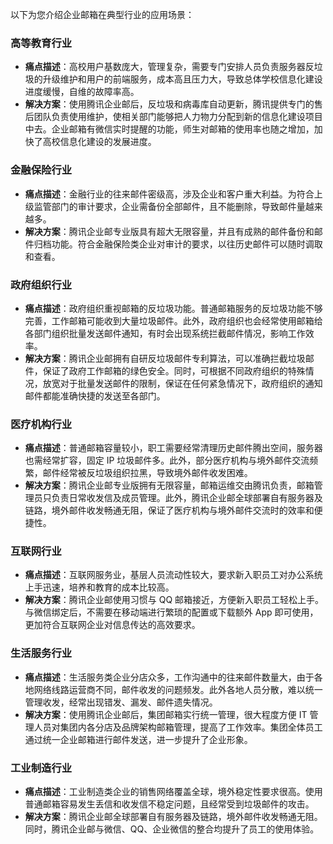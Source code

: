 以下为您介绍企业邮箱在典型行业的应用场景：

### 高等教育行业
- **痛点描述**：高校用户基数庞大，管理复杂，需要专门安排人员负责服务器反垃圾的升级维护和用户的前端服务，成本高且压力大，导致总体学校信息化建设进度缓慢，自维的故障率高。
- **解决方案**：使用腾讯企业邮后，反垃圾和病毒库自动更新，腾讯提供专门的售后团队负责使用维护，使相关部门能够把人力物力分配到新的信息化建设项目中去。企业邮箱有微信实时提醒的功能，师生对邮箱的使用率也随之增加，加快了高校信息化建设的发展进度。

### 金融保险行业
- **痛点描述**：金融行业的往来邮件密级高，涉及企业和客户重大利益。为符合上级监管部门的审计要求，企业需备份全部邮件，且不能删除，导致邮件量越来越多。
- **解决方案**：腾讯企业邮专业版具有超大无限容量，并且有成熟的邮件备份和邮件归档功能。符合金融保险类企业对审计的要求，以往历史邮件可以随时调取和查看。

### 政府组织行业
- **痛点描述**：政府组织重视邮箱的反垃圾功能。普通邮箱服务的反垃圾功能不够完善，工作邮箱可能收到大量垃圾邮件。此外，政府组织也会经常使用邮箱给各部门组织批量发送邮件通知，有时会出现系统拦截邮件情况，影响工作效率。
- **解决方案**：腾讯企业邮拥有自研反垃圾邮件专利算法，可以准确拦截垃圾邮件，保证了政府工作邮箱的绿色安全。同时，可根据不同政府组织的特殊情况，放宽对于批量发送邮件的限制，保证在任何紧急情况下，政府组织的通知邮件都能准确快捷的发送至各部门。

### 医疗机构行业
- **痛点描述**：普通邮箱容量较小，职工需要经常清理历史邮件腾出空间，服务器也需经常扩容，固定 IP 垃圾邮件多。此外，部分医疗机构与境外邮件交流频繁，邮件经常被反垃圾组织拉黑，导致境外邮件收发困难。
- **解决方案**：腾讯企业邮专业版拥有无限容量，邮箱运维交由腾讯负责，邮箱管理员只负责日常收发信及成员管理。此外，腾讯企业邮全球部署自有服务器及链路，境外邮件收发畅通无阻，保证了医疗机构与境外邮件交流时的效率和便捷性。

### 互联网行业
- **痛点描述**：互联网服务业，基层人员流动性较大，要求新入职员工对办公系统上手迅速，培养和教育的成本比较高。
- **解决方案**：腾讯企业邮使用习惯与 QQ 邮箱接近，方便新入职员工轻松上手。与微信绑定后，不需要在移动端进行繁琐的配置或下载额外 App 即可使用，更加符合互联网企业对信息传达的高效要求。

### 生活服务行业
- **痛点描述**：生活服务类企业分店众多，工作沟通中的往来邮件数量大，由于各地网络线路运营商不同，邮件收发的问题频发。此外各地人员分散，难以统一管理收发，经常出现错发、漏发、邮件遗失情况。
- **解决方案**：使用腾讯企业邮后，集团邮箱实行统一管理，很大程度方便 IT 管理人员对集团内各分店及品牌架构邮箱管理，提高了工作效率。集团全体员工通过统一企业邮箱进行邮件发送，进一步提升了企业形象。

 
### 工业制造行业
- **痛点描述**：工业制造类企业的销售网络覆盖全球，境外稳定性要求很高。使用普通邮箱容易发生丢信和收发信不稳定问题，且经常受到垃圾邮件的攻击。
- **解决方案**：腾讯企业邮全球部署自有服务器及链路，境外邮件收发畅通无阻。同时，腾讯企业邮与微信、QQ、企业微信的整合均提升了员工的使用体验。

